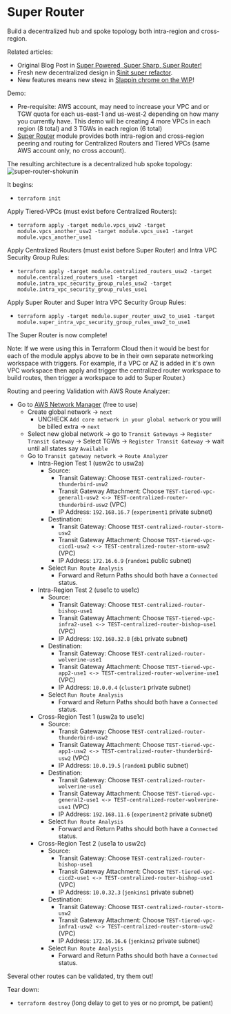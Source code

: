 # Super Router
Build a decentralized hub and spoke topology both intra-region and cross-region.

Related articles:
- Original Blog Post in [Super Powered, Super Sharp, Super Router!](https://jq1.io/posts/super_router/)
- Fresh new decentralized design in [$init super refactor](https://jq1.io/posts/init_super_refactor/).
- New features means new steez in [Slappin chrome on the WIP](https://jq1.io/posts/slappin_chrome_on_the_wip/)!

Demo:
- Pre-requisite: AWS account, may need to increase your VPC and or TGW quota for
  each us-east-1 and us-west-2 depending on how many you currently have.
This demo will be creating 4 more VPCs in each region (8 total) and 3 TGWs in each region (6 total)
- [Super Router](https://github.com/JudeQuintana/terraform-modules/tree/master/networking/tgw_super_router_for_tgw_centralized_router) module provides both intra-region and cross-region peering and routing for Centralized Routers and Tiered VPCs (same AWS account only, no cross account).

The resulting architecture is a decentralized hub spoke topology:
![super-router-shokunin](https://jq1-io.s3.amazonaws.com/super-router/super-router-shokunin.png)

It begins:
 - `terraform init`

Apply Tiered-VPCs (must exist before Centralized Routers):
 - `terraform apply -target module.vpcs_usw2 -target module.vpcs_another_usw2 -target module.vpcs_use1 -target module.vpcs_another_use1`

Apply Centralized Routers (must exist before Super Router) and Intra VPC Security Group Rules:
 - `terraform apply -target module.centralized_routers_usw2 -target module.centralized_routers_use1 -target module.intra_vpc_security_group_rules_usw2 -target module.intra_vpc_security_group_rules_use1`

Apply Super Router and Super Intra VPC Security Group Rules:
 - `terraform apply -target module.super_router_usw2_to_use1 -target module.super_intra_vpc_security_group_rules_usw2_to_use1`

The Super Router is now complete!

Note: If we were using this in Terraform Cloud then it would be best for each of the module applys above to be in their own separate networking workspace with triggers. For example, if a VPC or AZ is added in it's own VPC workspace then apply and trigger the centralized router workspace to build routes, then trigger a workspace to add to Super Router.)

Routing and peering Validation with AWS Route Analyzer:
- Go to [AWS Network Manager](https://us-west-2.console.aws.amazon.com/networkmanager/home?region=us-east-1#/networks) (free to use)
  - Create global network -> `next`
    - UNCHECK `Add core network in your global network` or you will be billed extra -> `next`
  - Select new global network -> go to `Transit Gateways` -> `Register
    Transit Gateway` -> Select TGWs -> `Register Transit Gateway` -> wait until all states say `Available`
  - Go to `Transit gateway network` -> `Route Analyzer`
    - Intra-Region Test 1 (usw2c to usw2a)
      - Source:
        - Transit Gateway: Choose `TEST-centralized-router-thunderbird-usw2`
        - Transit Gateway Attachment: Choose `TEST-tiered-vpc-general1-usw2 <-> TEST-centralized-router-thunderbird-usw2` (VPC)
        - IP Address: `192.168.16.7` (`experiment1` private subnet)
      - Destination:
        - Transit Gateway: Choose `TEST-centralized-router-storm-usw2`
        - Transit Gateway Attachment: Choose `TEST-tiered-vpc-cicd1-usw2 <-> TEST-centralized-router-storm-usw2` (VPC)
        - IP Address: `172.16.6.9` (`random1` public subnet)
      - Select `Run Route Analysis`
        - Forward and Return Paths should both have a `Connected` status.
    - Intra-Region Test 2 (use1c to use1c)
      - Source:
        - Transit Gateway: Choose `TEST-centralized-router-bishop-use1`
        - Transit Gateway Attachment: Choose `TEST-tiered-vpc-infra2-use1 <-> TEST-centralized-router-bishop-use1` (VPC)
        - IP Address: `192.168.32.8` (`db1` private subnet)
      - Destination:
        - Transit Gateway: Choose `TEST-centralized-router-wolverine-use1`
        - Transit Gateway Attachment: Choose `TEST-tiered-vpc-app2-use1 <-> TEST-centralized-router-wolverine-use1` (VPC)
        - IP Address: `10.0.0.4` (`cluster1` private subnet)
      - Select `Run Route Analysis`
        - Forward and Return Paths should both have a `Connected` status.
    - Cross-Region Test 1 (usw2a to use1c)
      - Source:
        - Transit Gateway: Choose `TEST-centralized-router-thunderbird-usw2`
        - Transit Gateway Attachment: Choose `TEST-tiered-vpc-app1-usw2 <-> TEST-centralized-router-thunderbird-usw2` (VPC)
        - IP Address: `10.0.19.5` (`random1` public subnet)
      - Destination:
        - Transit Gateway: Choose `TEST-centralized-router-wolverine-use1`
        - Transit Gateway Attachment: Choose `TEST-tiered-vpc-general2-use1 <-> TEST-centralized-router-wolverine-use1` (VPC)
        - IP Address: `192.168.11.6` (`experiment2` private subnet)
      - Select `Run Route Analysis`
        - Forward and Return Paths should both have a `Connected` status.
    - Cross-Region Test 2 (use1a to usw2c)
      - Source:
        - Transit Gateway: Choose `TEST-centralized-router-bishop-use1`
        - Transit Gateway Attachment: Choose `TEST-tiered-vpc-cicd2-use1 <-> TEST-centralized-router-bishop-use1` (VPC)
        - IP Address: `10.0.32.3` (`jenkins1` private subnet)
      - Destination:
        - Transit Gateway: Choose `TEST-centralized-router-storm-usw2`
        - Transit Gateway Attachment: Choose `TEST-tiered-vpc-infra1-usw2 <-> TEST-centralized-router-storm-usw2` (VPC)
        - IP Address: `172.16.16.6` (`jenkins2` private subnet)
      - Select `Run Route Analysis`
        - Forward and Return Paths should both have a `Connected` status.

Several other routes can be validated, try them out!

Tear down:
 - `terraform destroy` (long delay to get to yes or no prompt, be patient)

